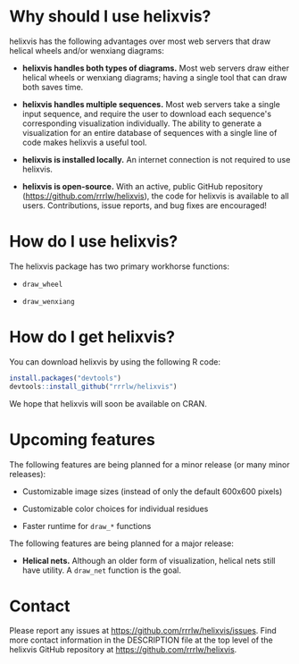 # Why should I use helixvis?

helixvis has the following advantages over most web servers that draw helical wheels
and/or wenxiang diagrams:

* **helixvis handles both types of diagrams.** Most web servers draw either helical
wheels or wenxiang diagrams; having a single tool that can draw both saves time.

* **helixvis handles multiple sequences.** Most web servers take a single input sequence,
and require the user to download each sequence's corresponding visualization individually.
The ability to generate a visualization for an entire database of sequences with a single
line of code makes helixvis a useful tool.

* **helixvis is installed locally.** An internet connection is not required to use
helixvis.

* **helixvis is open-source.** With an active, public GitHub repository
(<https://github.com/rrrlw/helixvis>), the code for helixvis is available to all users.
Contributions, issue reports, and bug fixes are encouraged!

# How do I use helixvis?

The helixvis package has two primary workhorse functions:

* `draw_wheel`

* `draw_wenxiang`

# How do I get helixvis?

You can download helixvis by using the following R code:

```r
install.packages("devtools")
devtools::install_github("rrrlw/helixvis")
```

We hope that helixvis will soon be available on CRAN.

# Upcoming features

The following features are being planned for a minor release (or many minor releases):

* Customizable image sizes (instead of only the default 600x600 pixels)

* Customizable color choices for individual residues

* Faster runtime for `draw_*` functions

The following features are being planned for a major release:

* **Helical nets.** Although an older form of visualization, helical nets still have
utility. A `draw_net` function is the goal.

# Contact

Please report any issues at <https://github.com/rrrlw/helixvis/issues>. Find more contact
information in the DESCRIPTION file at the top level of the helixvis GitHub repository at
<https://github.com/rrrlw/helixvis>.